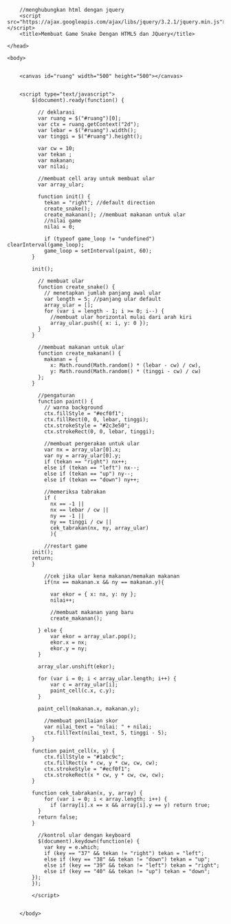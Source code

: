 <!DOCTYPE html>
<html>
    <head>
 
        //menghubungkan html dengan jquery
        <script src="https://ajax.googleapis.com/ajax/libs/jquery/3.2.1/jquery.min.js"></script>
        <title>Membuat Game Snake Dengan HTML5 dan JQuery</title>    
 
    </head>
 
    <body>
 
 
        <canvas id="ruang" width="500" height="500"></canvas>
 
 
        <script type="text/javascript">
            $(document).ready(function() {
 
              // deklarasi
              var ruang = $("#ruang")[0];
              var ctx = ruang.getContext("2d");
              var lebar = $("#ruang").width();
              var tinggi = $("#ruang").height();
 
              var cw = 10;
              var tekan ;
              var makanan;
              var nilai;
 
              //membuat cell aray untuk membuat ular
              var array_ular; 
 
              function init() {
                tekan = "right"; //default direction
                create_snake();
                create_makanan(); //membuat makanan untuk ular
                //nilai game
                nilai = 0;
 
                if (typeof game_loop != "undefined") clearInterval(game_loop);
                game_loop = setInterval(paint, 60);
            }
 
            init();
 
              // membuat ular
              function create_snake() {
                // menetapkan jumlah panjang awal ular
                var length = 5; //panjang ular default
                array_ular = [];
                for (var i = length - 1; i >= 0; i--) {
                  //membuat ular horizontal mulai dari arah kiri
                  array_ular.push({ x: i, y: 0 });
              }
            }
 
              //membuat makanan untuk ular
              function create_makanan() {
                makanan = {
                  x: Math.round(Math.random() * (lebar - cw) / cw),
                  y: Math.round(Math.random() * (tinggi - cw) / cw)
              };
            }
 
              //pengaturan
              function paint() {
                // warna background
                ctx.fillStyle = "#ecf0f1";
                ctx.fillRect(0, 0, lebar, tinggi);    
                ctx.strokeStyle = "#2c3e50";
                ctx.strokeRect(0, 0, lebar, tinggi);
 
                //membuat pergerakan untuk ular
                var nx = array_ular[0].x;
                var ny = array_ular[0].y;
                if (tekan == "right") nx++;
                else if (tekan == "left") nx--;
                else if (tekan == "up") ny--;
                else if (tekan == "down") ny++;
 
                //memeriksa tabrakan
                if (
                  nx == -1 ||
                  nx == lebar / cw ||
                  ny == -1 ||
                  ny == tinggi / cw ||
                  cek_tabrakan(nx, ny, array_ular)
                  ){
 
                //restart game
            init();
            return;
            }
 
                //cek jika ular kena makanan/memakan makanan
                if(nx == makanan.x && ny == makanan.y){
 
                  var ekor = { x: nx, y: ny };
                  nilai++;
                  
                  //membuat makanan yang baru
                  create_makanan();
                  
              } else {
                  var ekor = array_ular.pop();
                  ekor.x = nx;
                  ekor.y = ny;
              }
 
              array_ular.unshift(ekor);
 
              for (var i = 0; i < array_ular.length; i++) {
                  var c = array_ular[i];
                  paint_cell(c.x, c.y);
              }
 
              paint_cell(makanan.x, makanan.y);    
 
                //membuat penilaian skor
                var nilai_text = "nilai: " + nilai;
                ctx.fillText(nilai_text, 5, tinggi - 5);
            }
 
            function paint_cell(x, y) {
                ctx.fillStyle = "#1abc9c";
                ctx.fillRect(x * cw, y * cw, cw, cw);
                ctx.strokeStyle = "#ecf0f1";
                ctx.strokeRect(x * cw, y * cw, cw, cw);
            }
 
            function cek_tabrakan(x, y, array) {
                for (var i = 0; i < array.length; i++) {
                  if (array[i].x == x && array[i].y == y) return true;
              }
              return false;
            }
 
              //kontrol ular dengan keyboard
              $(document).keydown(function(e) {
                var key = e.which;
                if (key == "37" && tekan != "right") tekan = "left";
                else if (key == "38" && tekan != "down") tekan = "up";
                else if (key == "39" && tekan != "left") tekan = "right";
                else if (key == "40" && tekan != "up") tekan = "down";
            });
            });
 
            </script>
 
 
        </body>
</html
